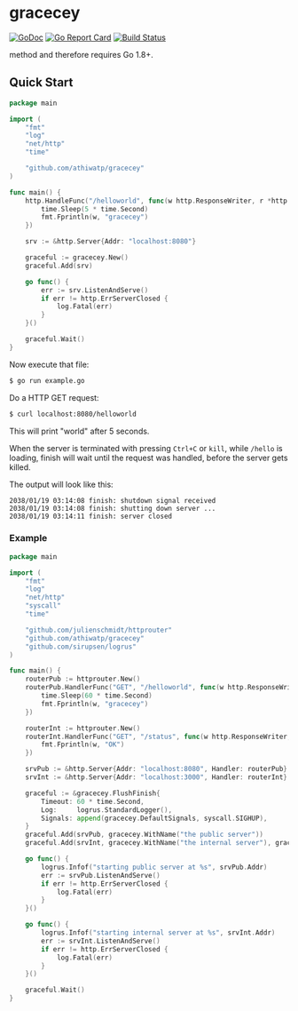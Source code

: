 # gracecey

[![GoDoc](https://godoc.org/github.com/athiwatp/gracecey?status.svg)](https://godoc.org/github.com/athiwatp/gracecey)
[![Go Report Card](https://goreportcard.com/badge/github.com/athiwatp/gracecey)](https://goreportcard.com/report/github.com/athiwatp/gracecey)
[![Build Status](https://travis-ci.org/pseidemann/finish.svg?branch=master)](https://travis-ci.org/athiwatp/gracecey)

method and therefore requires Go 1.8+.

## Quick Start

```go
package main

import (
	"fmt"
	"log"
	"net/http"
	"time"

	"github.com/athiwatp/gracecey"
)

func main() {
	http.HandleFunc("/helloworld", func(w http.ResponseWriter, r *http.Request) {
		time.Sleep(5 * time.Second)
		fmt.Fprintln(w, "gracecey")
	})

	srv := &http.Server{Addr: "localhost:8080"}

	graceful := gracecey.New()
	graceful.Add(srv)

	go func() {
		err := srv.ListenAndServe()
		if err != http.ErrServerClosed {
			log.Fatal(err)
		}
	}()

	graceful.Wait()
}
```

Now execute that file:
```sh
$ go run example.go
```

Do a HTTP GET request:
```sh
$ curl localhost:8080/helloworld
```

This will print "world" after 5 seconds.

When the server is terminated with pressing `Ctrl+C` or `kill`, while `/hello` is
loading, finish will wait until the request was handled, before the server gets
killed.

The output will look like this:
```
2038/01/19 03:14:08 finish: shutdown signal received
2038/01/19 03:14:08 finish: shutting down server ...
2038/01/19 03:14:11 finish: server closed
```

### Example

```go
package main

import (
	"fmt"
	"log"
	"net/http"
	"syscall"
	"time"

	"github.com/julienschmidt/httprouter"
	"github.com/athiwatp/gracecey"
	"github.com/sirupsen/logrus"
)

func main() {
	routerPub := httprouter.New()
	routerPub.HandlerFunc("GET", "/helloworld", func(w http.ResponseWriter, r *http.Request) {
		time.Sleep(60 * time.Second)
		fmt.Fprintln(w, "gracecey")
	})

	routerInt := httprouter.New()
	routerInt.HandlerFunc("GET", "/status", func(w http.ResponseWriter, r *http.Request) {
		fmt.Fprintln(w, "OK")
	})

	srvPub := &http.Server{Addr: "localhost:8080", Handler: routerPub}
	srvInt := &http.Server{Addr: "localhost:3000", Handler: routerInt}

	graceful := &gracecey.FlushFinish{
		Timeout: 60 * time.Second,
		Log:     logrus.StandardLogger(),
		Signals: append(gracecey.DefaultSignals, syscall.SIGHUP),
	}
	graceful.Add(srvPub, gracecey.WithName("the public server"))
	graceful.Add(srvInt, gracecey.WithName("the internal server"), gracecey.WithTimeout(60*time.Second))

	go func() {
		logrus.Infof("starting public server at %s", srvPub.Addr)
		err := srvPub.ListenAndServe()
		if err != http.ErrServerClosed {
			log.Fatal(err)
		}
	}()

	go func() {
		logrus.Infof("starting internal server at %s", srvInt.Addr)
		err := srvInt.ListenAndServe()
		if err != http.ErrServerClosed {
			log.Fatal(err)
		}
	}()

	graceful.Wait()
}
```
